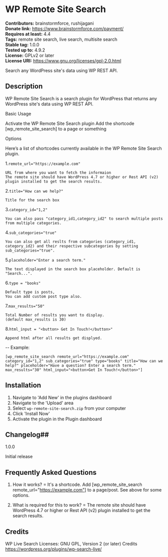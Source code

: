 # WP Remote Site Search #
**Contributors:** brainstormforce, rushijagani  
**Donate link:** https://www.brainstormforce.com/payment/  
**Requires at least:** 4.4  
**Tags:** remote site search, live search, multisite search  
**Stable tag:** 1.0.0  
**Tested up to:** 4.9.2  
**License:** GPLv2 or later  
**License URI:** https://www.gnu.org/licenses/gpl-2.0.html  


Search any WordPress site's data using WP REST API.

## Description ##

WP Remote Site Search is a search plugin for WordPress that returns any WordPress site's data using WP REST API.

Basic Usage

Activate the WP Remote Site Search plugin
Add the shortcode [wp_remote_site_search] to a page or something

Options

Here’s a list of shortcodes currently available in the WP Remote Site Search plugin.

1.`remote_url="https://example.com"`

	URL from where you want to fetch the informaion
	The remote site should have WordPress 4.7 or higher or Rest API (v2) plugin installed to get the search results.

2.`title="How can we help?"`

	Title for the search box

3.`category_id="1,2"`

	You can also pass "category_id1,category_id2" to search multiple posts from multiple categories.

4.`sub_categories="true"`

	You can also get all reslts from categories (category_id1, category_id2) and their respective subcategories by setting sub_categories="true".

5.`placeholder="Enter a search term."`

	The text displayed in the search box placeholder. Default is "Search...".

6.`type = "books"`

	Default type is posts,
	You can add custom post type also.

7.`max_results="50"`

	Total Number of results you want to display.
	(default max_results is 30)

8.`html_input = "<button> Get In Touch!</button>"`

	Append html after all results get displyed.
--
Example:

`[wp_remote_site_search remote_url="https://example.com" category_id="1,2" sub_categories="true" type="books" title="How can we help?" placeholder="Have a question? Enter a search term." max_results="30" html_input="<button>Get In Touch!</button>"]`


## Installation ##
1. Navigate to 'Add New' in the plugins dashboard
2. Navigate to the 'Upload' area
3. Select `wp-remote-site-search.zip` from your computer
4. Click 'Install Now'
5. Activate the plugin in the Plugin dashboard


## Changelog##

1.0.0

Initial release


## Frequently Asked Questions ##
1. How it works? =
It's a shortcode. Add [wp_remote_site_search remote_url="https://example.com"] to a page/post. See above for some options.

2. What is required for this to work? =
The remote site should have WordPress 4.7 or higher or Rest API (v2) plugin installed to get the search results.


## Credits ##

WP Live Search
Licenses: GNU GPL, Version 2 (or later)
Credits https://wordpress.org/plugins/wp-search-live/